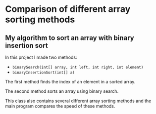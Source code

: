 # Comparison of different array sorting methods

## My algorithm to sort an array with binary insertion sort

In this project I made two methods:
* `binarySearch(int[] array, int left, int right, int element)`
* `binaryInsertionSort(int[] a)`

The first method finds the index of an element in a sorted array.

The second method sorts an array using binary search.

This class also contains several different array sorting methods and the main program compares the speed of these methods. 